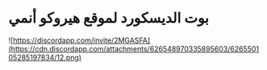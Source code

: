# بوت الديسكورد لموقع هيروكو أنمي
![https://discordapp.com/invite/2MGASFA](https://cdn.discordapp.com/attachments/626548970335895603/626550105285197834/12.png)

